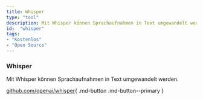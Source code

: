 ```yaml
---
title: Whisper
type: "tool"
description: Mit Whisper können Sprachaufnahmen in Text umgewandelt werden.
id:  "whisper"
tags:
- "Kostenlos"
- "Open Source"
---
```


### Whisper

Mit Whisper können Sprachaufnahmen in Text umgewandelt werden. 

[github.com/openai/whisper](https://github.com/openai/whisper){ .md-button .md-button--primary } 
